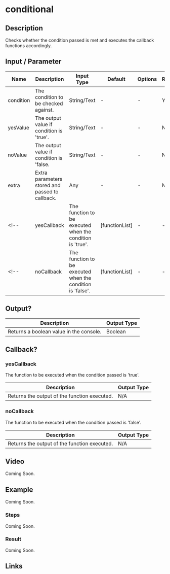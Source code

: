 ﻿# conditional

## Description

Checks whether the condition passed is met and executes the callback functions accordingly.

## Input / Parameter

| Name | Description | Input Type | Default | Options | Required |
| ------ | ------ | ------ | ------ | ------ | ------ |
| condition | The condition to be checked against. | String/Text | - | - | Yes |
| yesValue | The output value if condition is 'true'. | String/Text | - | - | No |
| noValue | The output value if condition is 'false. | String/Text | - | - | No |
| extra | Extra parameters stored and passed to callback. | Any | - | - | No |
<!-- | yesCallback | The function to be executed when the condition is 'true'. | [functionList] | - | - | No | -->
<!-- | noCallback | The function to be executed when the condition is 'false'. | [functionList] | - | - | No | -->

## Output?

| Description | Output Type |
| ------ | ------ |
| Returns a boolean value in the console. | Boolean |

## Callback?

### yesCallback

The function to be executed when the condition passed is 'true'.

| Description | Output Type |
| ------ | ------ |
| Returns the output of the function executed. | N/A |

### noCallback

The function to be executed when the condition passed is 'false'.

| Description | Output Type |
| ------ | ------ |
| Returns the output of the function executed. | N/A |

## Video

Coming Soon.

<!-- Format: [![Video]({image-path}?raw=true)]({url-link}) -->

## Example

Coming Soon.

<!-- Share a scenario, like a user requirements. -->

### Steps

Coming Soon.

<!-- Show the steps and share some screenshots.

1. .....

Format: ![]({image-path}?raw=true) -->

### Result

Coming Soon.

<!-- Explain the output.

Format: ![]({image-path}?raw=true) -->

## Links